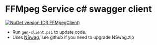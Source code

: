 # FFMpeg Service c# swagger client
[![NuGet version (DR.FFMpegClient)](https://img.shields.io/nuget/v/DR.FFMpegClient.svg?style=flat-square)](https://www.nuget.org/packages/DR.FFMpegClient/)

* Run `gen-client.ps1` to update code.
* Uses [NSwag](https://github.com/NSwag/NSwag), see github if you need to upgrade NSwag.zip 